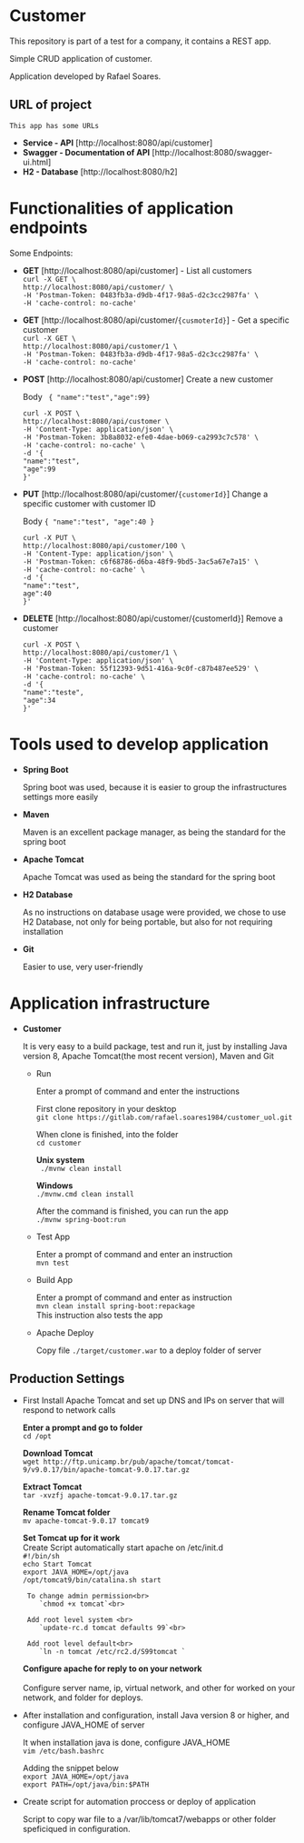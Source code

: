 # Customer
This repository is part of a test for a company, it contains a REST app.

Simple CRUD application of customer. 

Application developed by Rafael Soares.

##  URL of project

    This app has some URLs
    
  - **Service - API** [http://localhost:8080/api/customer]  
  - **Swagger - Documentation of API** [http://localhost:8080/swagger-ui.html] 
  - **H2 - Database** [http://localhost:8080/h2] 

# Functionalities of application endpoints

   Some Endpoints:

  - **GET** [http://localhost:8080/api/customer] - List all customers<br>
     `curl -X GET \`<br>
        `http://localhost:8080/api/customer/ \`<br>
        `-H 'Postman-Token: 0483fb3a-d9db-4f17-98a5-d2c3cc2987fa' \`<br>
        `-H 'cache-control: no-cache'`<br>

  - **GET** [http://localhost:8080/api/customer/`{cusmoterId}`] - Get a specific customer<br>
     `curl -X GET \`<br>
        `http://localhost:8080/api/customer/1 \`<br>
        `-H 'Postman-Token: 0483fb3a-d9db-4f17-98a5-d2c3cc2987fa' \`<br>
        `-H 'cache-control: no-cache'`<br>

  - **POST** [http://localhost:8080/api/customer] Create a new customer<br>
  
    Body ` { "name":"test","age":99}`<br>

    `curl -X POST \`<br>
        `http://localhost:8080/api/customer \`<br>
        `-H 'Content-Type: application/json' \`<br>
        `-H 'Postman-Token: 3b8a8032-efe0-4dae-b069-ca2993c7c578' \`<br>
        `-H 'cache-control: no-cache' \`<br>
        `-d '{`<br>
            `"name":"test",`<br>
            `"age":99`<br>
        `}'`<br>

  - **PUT** [http://localhost:8080/api/customer/`{customerId}`] Change a specific customer with customer ID<br>
  
    Body `{ "name":"test", "age":40 }`<br>

    `curl -X PUT \`<br>
        `http://localhost:8080/api/customer/100 \`<br>
        `-H 'Content-Type: application/json' \`<br>
        `-H 'Postman-Token: c6f68786-d6ba-48f9-9bd5-3ac5a67e7a15' \`<br>
        `-H 'cache-control: no-cache' \`<br>
        `-d '{`<br>
            `"name":"test",`<br>
            `age":40`<br>
        `}'`<br>
    
  - **DELETE** [http://localhost:8080/api/customer/{customerId}] Remove a customer<br>
  
    `curl -X POST \`<br>
        `http://localhost:8080/api/customer/1 \`<br>
        `-H 'Content-Type: application/json' \`<br>
        `-H 'Postman-Token: 55f12393-9d51-416a-9c0f-c87b487ee529' \`<br>
        `-H 'cache-control: no-cache' \`<br>
        `-d '{`<br>
            `"name":"teste",`<br>
            `"age":34`<br>
        `}'`<br>

# Tools used to develop application

   - **Spring Boot**
        
        Spring boot was used, because it is easier to group the infrastructures settings more easily
   - **Maven**
        
        Maven is an excellent package manager, as being the standard for the spring boot
   - **Apache Tomcat**
        
        Apache Tomcat was used as being the standard for the spring boot
   - **H2 Database**
        
        As no instructions on database usage were provided, we chose to use H2 Database, not only for being portable, but also for not requiring installation
   - **Git**
        
        Easier to use, very user-friendly

# Application infrastructure

   - **Customer**

        It is very  easy to a build package, test and run it, just by installing Java version 8, Apache Tomcat(the most recent version), Maven and Git

        - Run

          Enter a prompt  of command and enter the instructions

          First clone repository in your desktop<br>
          `git clone https://gitlab.com/rafael.soares1984/customer_uol.git`      

          When clone is finished, into the folder<br>
          `cd customer`

          **Unix system**<br>
          ` ./mvnw clean install`

          **Windows**<br>
          `./mvnw.cmd clean install`

          After the command is finished, you can run the app<br>
               `./mvnw spring-boot:run`

        - Test App

          Enter a prompt of command and enter an instruction<br>
               `mvn test`

        - Build App

          Enter a prompt of command and enter as instruction<br>
               `mvn clean install spring-boot:repackage` <br>
          This instruction also tests the app
        
        - Apache Deploy
          
          Copy file `./target/customer.war` to a deploy folder of server
          
## Production Settings

   - First Install Apache Tomcat and set up DNS and IPs on server that will respond to network calls<br>
    
        **Enter a prompt  and go to folder**<br>
          `cd /opt`<br>

        **Download Tomcat**<br>
          `wget http://ftp.unicamp.br/pub/apache/tomcat/tomcat-9/v9.0.17/bin/apache-tomcat-9.0.17.tar.gz`<br>

        **Extract Tomcat**<br>
          `tar -xvzfj apache-tomcat-9.0.17.tar.gz`<br>

        **Rename Tomcat folder** <br>
          `mv apache-tomcat-9.0.17 tomcat9` <br>

        **Set Tomcat up for it work**<br>
          Create Script automatically start apache on /etc/init.d<br>
             `#!/bin/sh `<br>
             `echo Start Tomcat `<br>
             `export JAVA_HOME=/opt/java `<br>
             `/opt/tomcat9/bin/catalina.sh start`<br>
             
          To change admin permission<br>
             `chmod +x tomcat`<br>
             
          Add root level system <br>
             `update-rc.d tomcat defaults 99`<br>        
             
          Add root level default<br>
             `ln -n tomcat /etc/rc2.d/S99tomcat `
             
       **Configure apache for reply to on your network**<br>  
           Configure server name, ip, virtual network, and other for worked on your network, and folder for deploys.
             
   - After installation and configuration, install Java version 8 or higher, and configure JAVA_HOME of server<br>
        
        It when installation java is done, configure JAVA_HOME  <br>
          `vim /etc/bash.bashrc`<br>
     
        Adding the snippet below<br>
          `export JAVA_HOME=/opt/java` <br>
          `export PATH=/opt/java/bin:$PATH` <br>
    
   -  Create script for automation proccess  or deploy of application<br>
   
        Script to copy war file to a /var/lib/tomcat7/webapps or other folder speficiqued in configuration.
